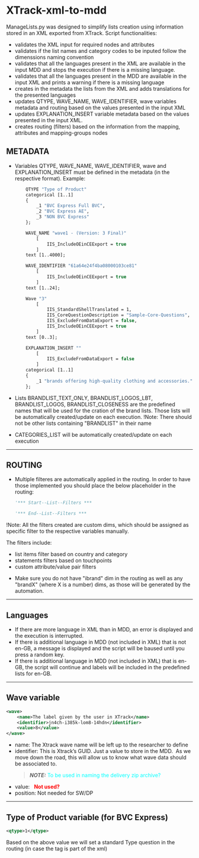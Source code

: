 # XTrack-xml-to-mdd

ManageLists.py was designed to simplify lists creation using information stored in an XML exported from XTrack.
Script functionalities:
- validates the XML input for required nodes and attributes
- validates if the list names and category codes to be inputed follow the dimenssions naming convention
- validates that all the languages present in the XML are available in the input MDD and stops the execution if there is a missing language.
- validates that all the languages present in the MDD are available in the input XML and prints a warning if there is a missing language
- creates in the metadata the lists from the XML and adds translations for the presented languages
- updates QTYPE, WAVE_NAME, WAVE_IDENTIFIER, wave variables metadata and routing based on the values presented in the input XML
- updates EXPLANATION_INSERT variable metadata based on the values presented in the input XML.
- creates routing (filters) based on the information from the mapping, attributes and mapping-groups nodes

## METADATA 

- Variables QTYPE, WAVE_NAME, WAVE_IDENTIFIER, wave and EXPLANATION_INSERT must be defined in the metadata (in the respective format).
Example:

    ```vb
        QTYPE "Type of Product"
        categorical [1..1]
        {
            _1 "BVC Express Full BVC",
            _2 "BVC Express AE",
            _3 "NON BVC Express"
        };

        WAVE_NAME "wave1 - (Version: 3 Final)"
            [
                IIS_IncludeOEinCEExport = true
            ]
        text [1..4000];

        WAVE_IDENTIFIER "61a64e24f4ba08000103ce81"
            [
                IIS_IncludeOEinCEExport = true
            ]
        text [1..24];

        Wave "3"
            [
                IIS_StandardShellTranslated = 1,
                IIS_CoreQuestionDescription = "Sample-Core-Questions",
                IIS_ExcludeFromDataExport = false,
                IIS_IncludeOEinCEExport = true
            ]
        text [0..3];  

        EXPLANATION_INSERT ""
            [
                IIS_ExcludeFromDataExport = false
            ]
        categorical [1..1]
        {
            _1 "brands offering high-quality clothing and accessories."
        };
    ```

- Lists BRANDLIST_TEXT_ONLY, BRANDLIST_LOGOS_LBT, BRANDLIST_LOGOS, BRANDLIST_CLOSENESS are the predefined names that will be used for the cration of the brand lists. Those lists will be automatically created/update on each execution. 
!Note: There should not be other lists containing "BRANDLIST" in their name

- CATEGORIES_LIST will be automatically created/update on each execution

---
## ROUTING

- Multiple filteres are automatically applied in the routing. In order to have those implemented you should place the below placeholder in the routing:
    ```vb
   '*** Start--List--Filters ***

   '*** End--List--Filters ***
    ```
!Note: All the filters created are custom dims, which should be assigned as specific filter to the respective variables manually.

The filters include:
* list items filter based on country and category
* statements filters based on touchpoints
* custom attribute/value pair filters

- Make sure you do not have "ibrand" dim in the routing as well as any "brandX" (where X is a number) dims, as those will be generated by the automation.

---
## Languages
-   If there are more language in XML than in MDD, an error is displayed and the execution is interrupted.
-   If there is additional language in MDD (not included in XML) that is not en-GB, a message is displayed and the script will be baused until you press a random key.
-   If there is additional language in MDD (not included in XML) that is en-GB, the script will continue and labels will be included in the predefined lists for en-GB.
---

## Wave variable
```xml
<wave>
    <name>The label given by the user in XTrack</name>
    <identifier>jn4ch-i385k-lom8-14hdn</identifier>
    <value>8</value>
</wave>

```
- name: The Xtrack wave name will be left up to the researcher to define
- identifier: This is Xtrack’s GUID. Just a value to store in the MDD.  As we move down the road, this will allow us to know what wave data should be associated to.
    > **_NOTE:_**  <font color="cyan" >To be used in naming the delivery zip archive?</font>
- value:&nbsp;&nbsp; <font color="red" ><b>Not used?</b></font>
- position: Not needed for SW/DP
---
## Type of Product variable (for BVC Express)

```xml
<qtype>1</qtype>
```
Based on the above value we will set a standard Type question in the routing (in case the tag is part of the xml)
